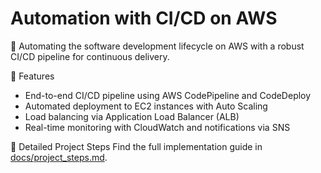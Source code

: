 # Automation with CI/CD on AWS

🚀 Automating the software development lifecycle on AWS with a robust CI/CD pipeline for continuous delivery.

🌟 Features
- End-to-end CI/CD pipeline using AWS CodePipeline and CodeDeploy
- Automated deployment to EC2 instances with Auto Scaling
- Load balancing via Application Load Balancer (ALB)
- Real-time monitoring with CloudWatch and notifications via SNS

📖 Detailed Project Steps
Find the full implementation guide in [docs/project_steps.md](docs/project_steps.md).
